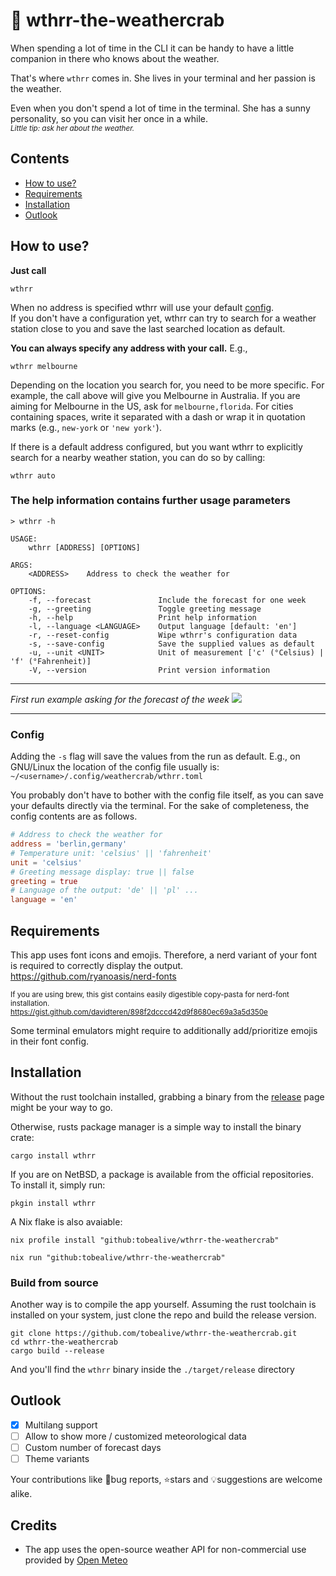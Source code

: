# 🦀 wthrr-the-weathercrab

When spending a lot of time in the CLI it can be handy to have a little companion in there who knows about the weather.

That's where `wthrr` comes in. She lives in your terminal and her passion is the weather.

Even when you don't spend a lot of time in the terminal. She has a sunny personality, so you can visit her once in a while.<br>
<sub>_Little tip: ask her about the weather._</sub>

## Contents

-  [How to use?](https://github.com/tobealive/wthrr-the-weathercrab#how-to-use)
-  [Requirements](https://github.com/tobealive/wthrr-the-weathercrab#requirements)
-  [Installation](https://github.com/tobealive/wthrr-the-weathercrab#installation)
-  [Outlook](https://github.com/tobealive/wthrr-the-weathercrab#outlook)

## How to use?

**Just call**

```
wthrr
```

When no address is specified wthrr will use your default [config](https://github.com/tobealive/wthrr-the-weathercrab#config).<br>
If you don't have a configuration yet, wthrr can try to search for a weather station close to you and
save the last searched location as default.

**You can always specify any address with your call.** E.g.,

``` 
wthrr melbourne
```

Depending on the location you search for, you need to be more specific.
For example, the call above will give you Melbourne in Australia. If you are aiming for Melbourne in the US, ask for `melbourne,florida`.
For cities containing spaces, write it separated with a dash or wrap it in quotation marks (e.g., `new-york` or `'new york'`).

If there is a default address configured, but you want wthrr to explicitly search for a nearby weather station, you can do so by calling:

```
wthrr auto
```

### The help information contains further usage parameters

```
> wthrr -h

USAGE:
    wthrr [ADDRESS] [OPTIONS]

ARGS:
    <ADDRESS>    Address to check the weather for

OPTIONS:
    -f, --forecast               Include the forecast for one week
    -g, --greeting               Toggle greeting message
    -h, --help                   Print help information
    -l, --language <LANGUAGE>    Output language [default: 'en']
    -r, --reset-config           Wipe wthrr's configuration data
    -s, --save-config            Save the supplied values as default
    -u, --unit <UNIT>            Unit of measurement ['c' (°Celsius) | 'f' (°Fahrenheit)]
    -V, --version                Print version information
```

---

_First run example asking for the forecast of the week_
<img src="preview/first-run-example.png" />

---

### Config

Adding the `-s` flag will save the values from the run as default.
E.g., on GNU/Linux the location of the config file usually is: `~/<username>/.config/weathercrab/wthrr.toml`

You probably don't have to bother with the config file itself, as you can save your defaults directly via the terminal.
For the sake of completeness, the config contents are as follows.

```toml
# Address to check the weather for
address = 'berlin,germany'
# Temperature unit: 'celsius' || 'fahrenheit'
unit = 'celsius'
# Greeting message display: true || false 
greeting = true
# Language of the output: 'de' || 'pl' ...
language = 'en'
```

## Requirements

This app uses font icons and emojis. Therefore, a nerd variant of your font is required to correctly display the output.
https://github.com/ryanoasis/nerd-fonts

<sub>If you are using brew, this gist contains easily digestible copy-pasta for nerd-font installation.<br>
https://gist.github.com/davidteren/898f2dcccd42d9f8680ec69a3a5d350e</sub>

Some terminal emulators might require to additionally add/prioritize emojis in their font config.

## Installation

Without the rust toolchain installed, grabbing a binary from the [release](https://github.com/tobealive/wthrr-the-weathercrab/releases) page might be your way to go.

Otherwise, rusts package manager is a simple way to install the binary crate:

```
cargo install wthrr
```

If you are on NetBSD, a package is available from the official repositories.
To install it, simply run:

```
pkgin install wthrr
```

A Nix flake is also avaiable:

```
nix profile install "github:tobealive/wthrr-the-weathercrab"
```

```
nix run "github:tobealive/wthrr-the-weathercrab"
```

### Build from source

Another way is to compile the app yourself.
Assuming the rust toolchain is installed on your system, just clone the repo and build the release version.

```
git clone https://github.com/tobealive/wthrr-the-weathercrab.git
cd wthrr-the-weathercrab
cargo build --release
```

And you'll find the `wthrr` binary inside the `./target/release` directory

## Outlook

- [x] Multilang support
- [ ] Allow to show more / customized meteorological data
- [ ] Custom number of forecast days
- [ ] Theme variants

Your contributions like 🐛bug reports, ⭐️stars and 💡suggestions are welcome alike.

## Credits

-  The app uses the open-source weather API for non-commercial use provided by [Open Meteo](https://open-meteo.com/en)

